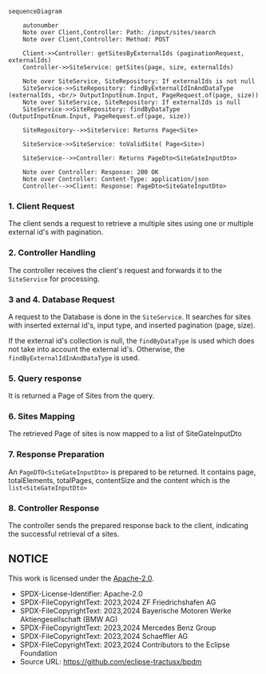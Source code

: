 ````mermaid
sequenceDiagram

    autonumber
    Note over Client,Controller: Path: /input/sites/search
    Note over Client,Controller: Method: POST

    Client->>Controller: getSitesByExternalIds (paginationRequest, externalIds)
    Controller->>SiteService: getSites(page, size, externalIds)

    Note over SiteService, SiteRepository: If externalIds is not null
    SiteService->>SiteRepository: findByExternalIdInAndDataType (externalIds, <br/> OutputInputEnum.Input, PageRequest.of(page, size))
    Note over SiteService, SiteRepository: If externalIds is null
    SiteService->>SiteRepository: findByDataType (OutputInputEnum.Input, PageRequest.of(page, size))

    SiteRepository-->>SiteService: Returns Page<Site>

    SiteService->>SiteService: toValidSite( Page<Site>)

    SiteService-->>Controller: Returns PageDto<SiteGateInputDto>

    Note over Controller: Response: 200 OK 
    Note over Controller: Content-Type: application/json
    Controller-->>Client: Response: PageDto<SiteGateInputDto>

````

### 1. Client Request

The client sends a request to retrieve a multiple sites using one or multiple external id's with pagination.

### 2. Controller Handling

The controller receives the client's request and forwards it to the `SiteService` for processing.

### 3 and 4. Database Request

A request to the Database is done in the `SiteService`. It searches for sites with inserted external id's, input type, and inserted pagination (page, size).

If the external id's collection is null, the `findByDataType` is used which does not take into account the external id's. Otherwise,
the `findByExternalIdInAndDataType` is used.

### 5. Query response

It is returned a Page of Sites from the query.

### 6. Sites Mapping

The retrieved Page of sites is now mapped to a list of SiteGateInputDto

### 7. Response Preparation

An `PageDTO<SiteGateInputDto>` is prepared to be returned. It contains page, totalElements, totalPages, contentSize and the content which is
the `list<SiteGateInputDto>`

### 8. Controller Response

The controller sends the prepared response back to the client, indicating the successful retrieval of a sites.

## NOTICE

This work is licensed under the [Apache-2.0](https://www.apache.org/licenses/LICENSE-2.0).

- SPDX-License-Identifier: Apache-2.0
- SPDX-FileCopyrightText: 2023,2024 ZF Friedrichshafen AG
- SPDX-FileCopyrightText: 2023,2024 Bayerische Motoren Werke Aktiengesellschaft (BMW AG)
- SPDX-FileCopyrightText: 2023,2024 Mercedes Benz Group
- SPDX-FileCopyrightText: 2023,2024 Schaeffler AG
- SPDX-FileCopyrightText: 2023,2024 Contributors to the Eclipse Foundation
- Source URL: https://github.com/eclipse-tractusx/bpdm
